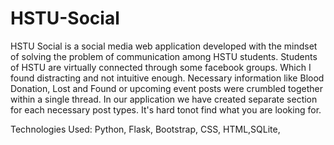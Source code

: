 # HSTU-Social

HSTU Social is a social media web application developed with the mindset of solving the problem of communication among HSTU students. Students of HSTU are virtually connected through some facebook groups. Which I found distracting and not intuitive enough. Necessary information like Blood Donation, Lost and Found or upcoming event posts were crumbled together within a single thread. In our application we have created separate section for each necessary post types. It's hard tonot find what you are looking for. 

Technologies Used: Python, Flask, Bootstrap, CSS, HTML,SQLite, 
